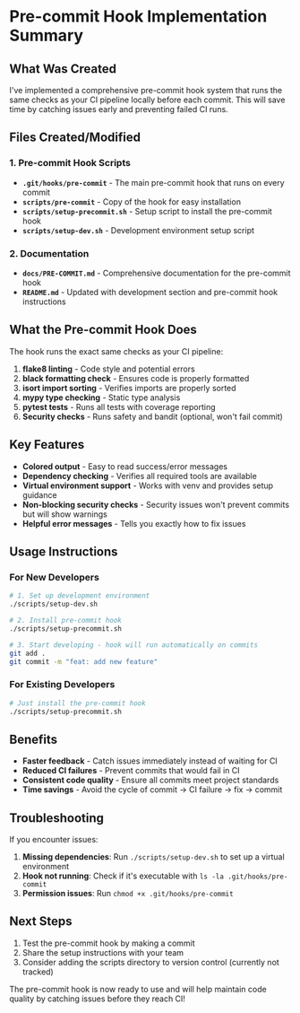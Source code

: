 # Pre-commit Hook Implementation Summary

## What Was Created

I've implemented a comprehensive pre-commit hook system that runs the same checks as your CI pipeline locally before each commit. This will save time by catching issues early and preventing failed CI runs.

## Files Created/Modified

### 1. Pre-commit Hook Scripts
- **`.git/hooks/pre-commit`** - The main pre-commit hook that runs on every commit
- **`scripts/pre-commit`** - Copy of the hook for easy installation
- **`scripts/setup-precommit.sh`** - Setup script to install the pre-commit hook
- **`scripts/setup-dev.sh`** - Development environment setup script

### 2. Documentation
- **`docs/PRE-COMMIT.md`** - Comprehensive documentation for the pre-commit hook
- **`README.md`** - Updated with development section and pre-commit hook instructions

## What the Pre-commit Hook Does

The hook runs the exact same checks as your CI pipeline:

1. **flake8 linting** - Code style and potential errors
2. **black formatting check** - Ensures code is properly formatted
3. **isort import sorting** - Verifies imports are properly sorted
4. **mypy type checking** - Static type analysis
5. **pytest tests** - Runs all tests with coverage reporting
6. **Security checks** - Runs safety and bandit (optional, won't fail commit)

## Key Features

- **Colored output** - Easy to read success/error messages
- **Dependency checking** - Verifies all required tools are available
- **Virtual environment support** - Works with venv and provides setup guidance
- **Non-blocking security checks** - Security issues won't prevent commits but will show warnings
- **Helpful error messages** - Tells you exactly how to fix issues

## Usage Instructions

### For New Developers

```bash
# 1. Set up development environment
./scripts/setup-dev.sh

# 2. Install pre-commit hook
./scripts/setup-precommit.sh

# 3. Start developing - hook will run automatically on commits
git add .
git commit -m "feat: add new feature"
```

### For Existing Developers

```bash
# Just install the pre-commit hook
./scripts/setup-precommit.sh
```

## Benefits

- **Faster feedback** - Catch issues immediately instead of waiting for CI
- **Reduced CI failures** - Prevent commits that would fail in CI
- **Consistent code quality** - Ensure all commits meet project standards
- **Time savings** - Avoid the cycle of commit → CI failure → fix → commit

## Troubleshooting

If you encounter issues:

1. **Missing dependencies**: Run `./scripts/setup-dev.sh` to set up a virtual environment
2. **Hook not running**: Check if it's executable with `ls -la .git/hooks/pre-commit`
3. **Permission issues**: Run `chmod +x .git/hooks/pre-commit`

## Next Steps

1. Test the pre-commit hook by making a commit
2. Share the setup instructions with your team
3. Consider adding the scripts directory to version control (currently not tracked)

The pre-commit hook is now ready to use and will help maintain code quality by catching issues before they reach CI! 